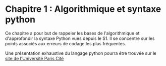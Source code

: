 # Chapitre 1 : Algorithmique et syntaxe python

Ce chapitre a pour but de rappeler les bases de l'algorithmique et d'approfondir la syntaxe Python vues depuis le S1.
Il se concentre sur les points associés aux erreurs de codage les plus fréquentes.

Une présentation exhaustive du langage python pourra être trouvée sur le [site de l'Université Paris Cité](https://python.sdv.univ-paris-diderot.fr/)


```{tableofcontents}
```

